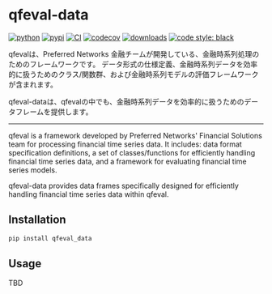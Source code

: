 # qfeval-data
[![python](https://img.shields.io/badge/python-%3E=3.9,%3C3.12-blue.svg)](https://pypi.org/project/qfeval_data/)
[![pypi](https://img.shields.io/pypi/v/qfeval_data.svg)](https://pypi.org/project/qfeval_data/)
[![CI](https://github.com/pfnet-research/qfeval-data/actions/workflows/ci-python.yaml/badge.svg)](https://github.com/pfnet-research/qfeval-data/actions/workflows/ci-python.yaml)
[![codecov](https://codecov.io/gh/pfnet-research/qfeval-data/graph/badge.svg?token=5A02B1JV7V)](https://codecov.io/gh/pfnet-research/qfeval-data)
[![downloads](https://img.shields.io/pypi/dm/qfeval_data)](https://pypi.org/project/qfeval_data)
[![code style: black](https://img.shields.io/badge/code%20style-black-000000.svg)](https://github.com/psf/black)

qfevalは、Preferred Networks 金融チームが開発している、金融時系列処理のためのフレームワークです。
データ形式の仕様定義、金融時系列データを効率的に扱うためのクラス/関数群、および金融時系列モデルの評価フレームワークが含まれます。

qfeval-dataは、qfevalの中でも、金融時系列データを効率的に扱うためのデータフレームを提供します。

---

qfeval is a framework developed by Preferred Networks' Financial Solutions team for processing financial time series data.
It includes: data format specification definitions, a set of classes/functions for efficiently handling financial time series data, and a framework for evaluating financial time series models.

qfeval-data provides data frames specifically designed for efficiently handling financial time series data within qfeval.

## Installation

```bash
pip install qfeval_data
```

## Usage
TBD
